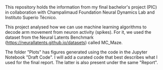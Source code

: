 This repository holds the information from my final bachelor's project (PIC) in collaboration with Champalimaud Foundation Neural Dynamics Lab and Instituto Superio Técnico.

This project analysed how we can use machine learning algorithms to decode arm movement from neuron activity (spikes). For it, we used the dataset from the Neural Latents Benchmark (https://neurallatents.github.io/datasets) called MC_Maze.

The folder "Plots" has figures generated using the code in the Jupyter Notebook "Draft Code". I will add a curated code that best describes what I used for the final report. The latter is also present under the same "Report".
